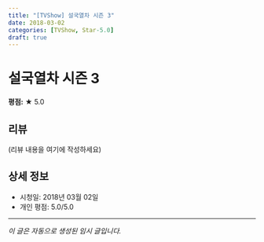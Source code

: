 ```yaml
---
title: "[TVShow] 설국열차 시즌 3"
date: 2018-03-02
categories: [TVShow, Star-5.0]
draft: true
---
```


# 설국열차 시즌 3

**평점:** ★ 5.0

## 리뷰

(리뷰 내용을 여기에 작성하세요)

## 상세 정보

- 시청일: 2018년 03월 02일
- 개인 평점: 5.0/5.0

---

*이 글은 자동으로 생성된 임시 글입니다.*
